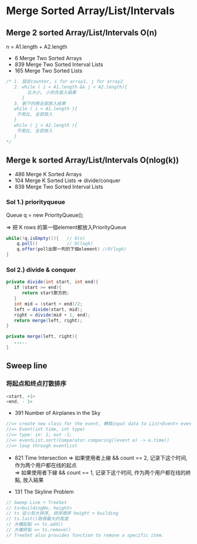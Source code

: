 # Merge Sorted Array/List/Intervals

## Merge 2 sorted Array/List/Intervals O(n) 
n = A1.length + A2.length

* 6 Merge Two Sorted Arrays
* 839 Merge Two Sorted Interval Lists
* 165 Merge Two Sorted Lists

```java
/* 1. 設定counter, i for array1, j for array2 
   2. while ( i < A1.length && j < A2.length){
        比大小, 小的先放入結果
      }
   3. 剩下的再全部放入結果
   while ( i < A1.length ){
    不用比, 全部放入
   }
   while ( j < A2.length ){
    不用比, 全部放入
   }
*/ 
```
## Merge k sorted Array/List/Intervals O(nlog(k)) 
* 486 Merge K Sorted Arrays
* 104 Merge K Sorted Lists => divide/conquer
* 839 Merge Two Sorted Interval Lists


### Sol 1.) priorityqueue
Queue<T> q = new PriorityQueue<T>(); </br>

=> 把 K rows 的第一個element都放入PriorityQueue </br>
``` java
while(!q.isEmpty()){   // O(n)
    q.poll()           // O(logk)
    q.offer(poll出那一列的下個element) //O(logk)
}
```
### Sol 2.) divide & conquer
``` java
private divide(int start, int end){
   if (start >= end){
      return start那方的;
   }
   int mid = (start + end)/2;
   left = divide(start, mid);
   right = divide(mid + 1, end);
   return merge(left, right);
}

private merge(left, right){
   .....
}
```


## Sweep line
### 将起点和终点打散排序
``` java
<start, +1>
<end, - 1>
```
* 391 Number of Airplanes in the Sky
```java
//=> create new class for the event, 轉換input data to List<Event> eventList
//=> Event(int time, int type) 
//=> type: in: 1; out -1;
//=> eventList.sort(Comparator.comparing((event e) -> e.time))
//=> loop through eventList
```

* 821 Time Intersection
=> 如果使用者上線 && count == 2, 记录下这个时间, 作为两个用户都在线的起点 </br>
=> 如果使用者下線 && count == 1, 记录下这个时间, 作为两个用户都在线的終點, 放入結果 </br>

* 131 The Skyline Problem
``` java
// Sweep Line + TreeSet
// ts<buildingNo, height> 
// ts 從小到大排序, 排序順序 height > building
// ts.last()取得最大的高度
// 大樓起點 => ts.add()
// 大樓終點 => ts.remove()
// TreeSet also provides function to remove a specific item.
``` 



